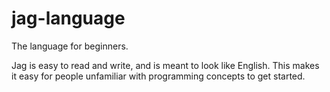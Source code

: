 jag-language
============

The language for beginners.

Jag is easy to read and write, and is meant to look like English. 
This makes it easy for people unfamiliar with programming concepts to get started.
